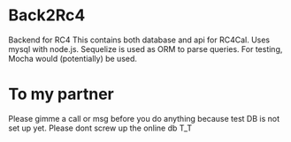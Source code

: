 # Back2Rc4
Backend for RC4
This contains both database and api for RC4Cal. Uses mysql with node.js. Sequelize is used as ORM to parse queries. For testing,
Mocha would (potentially) be used.

# To my partner
Please gimme a call or msg before you do anything because test DB is not set up yet. Please dont screw up the online db T_T



